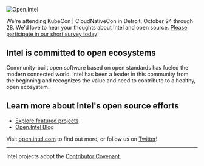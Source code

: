 ![Open.Intel](https://github.com/intel/.github/blob/main/images/open.intel-horizontal-lu-steel-3000px.png) 

We're attending KubeCon | CloudNativeCon in Detroit, October 24 through 28. We'd love to hear your thoughts about Intel and open source. [Please participate in our short survey today](https://evolio.iad1.qualtrics.com/jfe/form/SV_9oE6yo5kfTxGSrQ)!

## Intel is committed to open ecosystems

Community-built open software based on open standards has fueled the modern connected world. Intel has been a leader in this community from the beginning and recognizes the value and need to contribute to a healthy, open ecosystem. 

## Learn more about Intel's open source efforts

* [Explore featured projects](https://www.intel.com/content/www/us/en/developer/topic-technology/open/overview.html#introtext_1376301626)
* [Open.Intel Blog](https://community.intel.com/t5/Blogs/Tech-Innovation/open-intel/bg-p/open-intel)


Visit [open.intel.com](https://open.intel.com) to find out more, or follow us on [Twitter](https://twitter.com/OpenAtIntel)!

----

Intel projects adopt the [Contributor Covenant](https://www.contributor-covenant.org/). 
